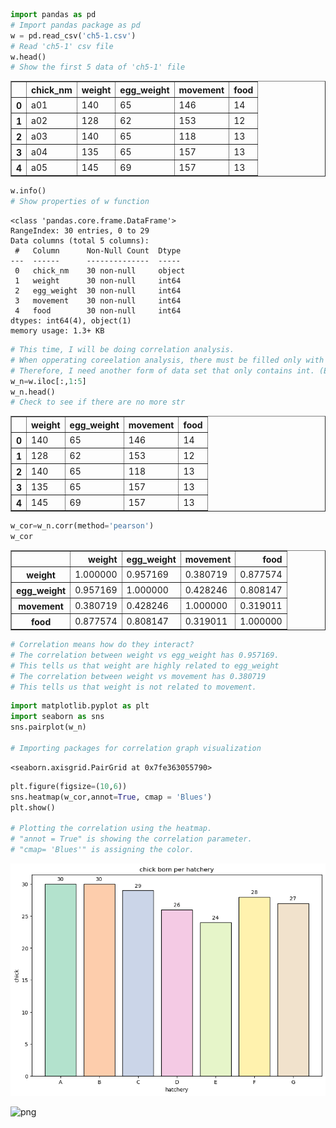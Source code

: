 ```python
import pandas as pd
# Import pandas package as pd
w = pd.read_csv('ch5-1.csv')
# Read 'ch5-1' csv file
w.head()
# Show the first 5 data of 'ch5-1' file
```




<div>
<style scoped>
    .dataframe tbody tr th:only-of-type {
        vertical-align: middle;
    }

    .dataframe tbody tr th {
        vertical-align: top;
    }

    .dataframe thead th {
        text-align: right;
    }
</style>
<table border="1" class="dataframe">
  <thead>
    <tr style="text-align: right;">
      <th></th>
      <th>chick_nm</th>
      <th>weight</th>
      <th>egg_weight</th>
      <th>movement</th>
      <th>food</th>
    </tr>
  </thead>
  <tbody>
    <tr>
      <th>0</th>
      <td>a01</td>
      <td>140</td>
      <td>65</td>
      <td>146</td>
      <td>14</td>
    </tr>
    <tr>
      <th>1</th>
      <td>a02</td>
      <td>128</td>
      <td>62</td>
      <td>153</td>
      <td>12</td>
    </tr>
    <tr>
      <th>2</th>
      <td>a03</td>
      <td>140</td>
      <td>65</td>
      <td>118</td>
      <td>13</td>
    </tr>
    <tr>
      <th>3</th>
      <td>a04</td>
      <td>135</td>
      <td>65</td>
      <td>157</td>
      <td>13</td>
    </tr>
    <tr>
      <th>4</th>
      <td>a05</td>
      <td>145</td>
      <td>69</td>
      <td>157</td>
      <td>13</td>
    </tr>
  </tbody>
</table>
</div>




```python
w.info()
# Show properties of w function
```

    <class 'pandas.core.frame.DataFrame'>
    RangeIndex: 30 entries, 0 to 29
    Data columns (total 5 columns):
     #   Column      Non-Null Count  Dtype 
    ---  ------      --------------  ----- 
     0   chick_nm    30 non-null     object
     1   weight      30 non-null     int64 
     2   egg_weight  30 non-null     int64 
     3   movement    30 non-null     int64 
     4   food        30 non-null     int64 
    dtypes: int64(4), object(1)
    memory usage: 1.3+ KB



```python
# This time, I will be doing correlation analysis.
# When opperating coreelation analysis, there must be filled only with int
# Therefore, I need another form of data set that only contains int. (Erase first column)
w_n=w.iloc[:,1:5]
w_n.head()
# Check to see if there are no more str
```




<div>
<style scoped>
    .dataframe tbody tr th:only-of-type {
        vertical-align: middle;
    }

    .dataframe tbody tr th {
        vertical-align: top;
    }

    .dataframe thead th {
        text-align: right;
    }
</style>
<table border="1" class="dataframe">
  <thead>
    <tr style="text-align: right;">
      <th></th>
      <th>weight</th>
      <th>egg_weight</th>
      <th>movement</th>
      <th>food</th>
    </tr>
  </thead>
  <tbody>
    <tr>
      <th>0</th>
      <td>140</td>
      <td>65</td>
      <td>146</td>
      <td>14</td>
    </tr>
    <tr>
      <th>1</th>
      <td>128</td>
      <td>62</td>
      <td>153</td>
      <td>12</td>
    </tr>
    <tr>
      <th>2</th>
      <td>140</td>
      <td>65</td>
      <td>118</td>
      <td>13</td>
    </tr>
    <tr>
      <th>3</th>
      <td>135</td>
      <td>65</td>
      <td>157</td>
      <td>13</td>
    </tr>
    <tr>
      <th>4</th>
      <td>145</td>
      <td>69</td>
      <td>157</td>
      <td>13</td>
    </tr>
  </tbody>
</table>
</div>




```python
w_cor=w_n.corr(method='pearson')
w_cor
```




<div>
<style scoped>
    .dataframe tbody tr th:only-of-type {
        vertical-align: middle;
    }

    .dataframe tbody tr th {
        vertical-align: top;
    }

    .dataframe thead th {
        text-align: right;
    }
</style>
<table border="1" class="dataframe">
  <thead>
    <tr style="text-align: right;">
      <th></th>
      <th>weight</th>
      <th>egg_weight</th>
      <th>movement</th>
      <th>food</th>
    </tr>
  </thead>
  <tbody>
    <tr>
      <th>weight</th>
      <td>1.000000</td>
      <td>0.957169</td>
      <td>0.380719</td>
      <td>0.877574</td>
    </tr>
    <tr>
      <th>egg_weight</th>
      <td>0.957169</td>
      <td>1.000000</td>
      <td>0.428246</td>
      <td>0.808147</td>
    </tr>
    <tr>
      <th>movement</th>
      <td>0.380719</td>
      <td>0.428246</td>
      <td>1.000000</td>
      <td>0.319011</td>
    </tr>
    <tr>
      <th>food</th>
      <td>0.877574</td>
      <td>0.808147</td>
      <td>0.319011</td>
      <td>1.000000</td>
    </tr>
  </tbody>
</table>
</div>




```python
# Correlation means how do they interact?
# The correlation between weight vs egg_weight has 0.957169.
# This tells us that weight are highly related to egg_weight
# The correlation between weight vs movement has 0.380719
# This tells us that weight is not related to movement.
```


```python
import matplotlib.pyplot as plt
import seaborn as sns
sns.pairplot(w_n)

# Importing packages for correlation graph visualization
```




    <seaborn.axisgrid.PairGrid at 0x7fe363055790>




```python
plt.figure(figsize=(10,6))
sns.heatmap(w_cor,annot=True, cmap = 'Blues')
plt.show()

# Plotting the correlation using the heatmap. 
# "annot = True" is showing the correlation parameter.
# "cmap= 'Blues'" is assigning the color. 
```


    
![png](output_6_0.png)
    



    
![png](output_6_1.png)
    



```python

```


```python

```


```python

```
